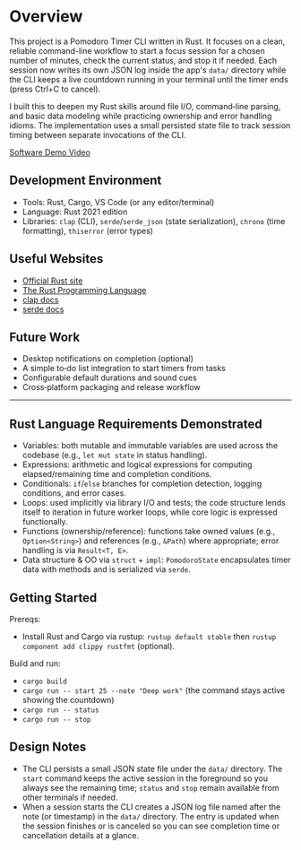 # Overview

This project is a Pomodoro Timer CLI written in Rust. It focuses on a clean, reliable command-line workflow to start a focus session for a chosen number of minutes, check the current status, and stop it if needed. Each session now writes its own JSON log inside the app's `data/` directory while the CLI keeps a live countdown running in your terminal until the timer ends (press Ctrl+C to cancel).

I built this to deepen my Rust skills around file I/O, command‑line parsing, and basic data modeling while practicing ownership and error handling idioms. The implementation uses a small persisted state file to track session timing between separate invocations of the CLI.

[Software Demo Video]()

## Development Environment

- Tools: Rust, Cargo, VS Code (or any editor/terminal)
- Language: Rust 2021 edition
- Libraries: `clap` (CLI), `serde`/`serde_json` (state serialization), `chrono` (time formatting), `thiserror` (error types)

## Useful Websites

- [Official Rust site](https://www.rust-lang.org/)
- [The Rust Programming Language](https://doc.rust-lang.org/book/)
- [clap docs](https://docs.rs/clap/latest/clap/)
- [serde docs](https://docs.rs/serde/latest/serde/)

## Future Work

- Desktop notifications on completion (optional)
- A simple to‑do list integration to start timers from tasks
- Configurable default durations and sound cues
- Cross‑platform packaging and release workflow

---

## Rust Language Requirements Demonstrated

- Variables: both mutable and immutable variables are used across the codebase (e.g., `let mut state` in status handling).
- Expressions: arithmetic and logical expressions for computing elapsed/remaining time and completion conditions.
- Conditionals: `if`/`else` branches for completion detection, logging conditions, and error cases.
- Loops: used implicitly via library I/O and tests; the code structure lends itself to iteration in future worker loops, while core logic is expressed functionally.
- Functions (ownership/reference): functions take owned values (e.g., `Option<String>`) and references (e.g., `&Path`) where appropriate; error handling is via `Result<T, E>`.
- Data structure & OO via `struct` + `impl`: `PomodoroState` encapsulates timer data with methods and is serialized via `serde`.

## Getting Started

Prereqs:

- Install Rust and Cargo via rustup: `rustup default stable` then `rustup component add clippy rustfmt` (optional).

Build and run:

- `cargo build`
- `cargo run -- start 25 --note "Deep work"` (the command stays active showing the countdown)
- `cargo run -- status`
- `cargo run -- stop`

## Design Notes

- The CLI persists a small JSON state file under the `data/` directory. The `start` command keeps the active session in the foreground so you always see the remaining time; `status` and `stop` remain available from other terminals if needed.
- When a session starts the CLI creates a JSON log file named after the note (or timestamp) in the `data/` directory. The entry is updated when the session finishes or is canceled so you can see completion time or cancellation details at a glance.
